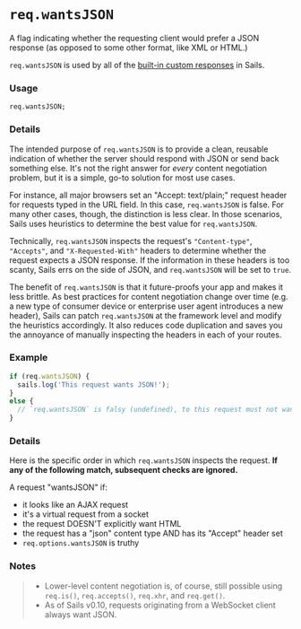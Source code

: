 # `req.wantsJSON`

A flag indicating whether the requesting client would prefer a JSON response (as opposed to some other format, like XML or HTML.)

`req.wantsJSON` is used by all of the [built-in custom responses](https://sailsjs.com/documentation/anatomy/api/responses) in Sails.


### Usage
```usage
req.wantsJSON;
```

### Details

The intended purpose of `req.wantsJSON` is to provide a clean, reusable indication of whether the server should respond with JSON or send back something else. It's not the right answer for _every_ content negotiation problem, but it is a simple, go-to solution for most use cases.

For instance, all major browsers set an "Accept: text/plain;" request header for requests typed in the URL field.  In this case, `req.wantsJSON` is false.  For many other cases, though, the distinction is less clear.  In those scenarios, Sails uses heuristics to determine the best value for `req.wantsJSON`.

Technically, `req.wantsJSON` inspects the request's `"Content-type"`, `"Accepts"`, and `"X-Requested-With"` headers to determine whether the request expects a JSON response.  If the information in these headers is too scanty, Sails errs on the side of JSON, and `req.wantsJSON` will be set to `true`.

The benefit of `req.wantsJSON` is that it future-proofs your app and makes it less brittle. As best practices for content negotiation change over time (e.g. a new type of consumer device or enterprise user agent introduces a new header), Sails can patch `req.wantsJSON` at the framework level and modify the heuristics accordingly. It also reduces code duplication and saves you the annoyance of manually inspecting the headers in each of your routes.

### Example
```javascript
if (req.wantsJSON) {
  sails.log('This request wants JSON!');
}
else {
  // `req.wantsJSON` is falsy (undefined), to this request must not want JSON.
}
```

### Details

Here is the specific order in which `req.wantsJSON` inspects the request.  **If any of the following match, subsequent checks are ignored.**

A request "wantsJSON" if:

+ it looks like an AJAX request
+ it's a virtual request from a socket
+ the request DOESN'T explicitly want HTML
+ the request has a "json" content type AND has its "Accept" header set
+ `req.options.wantsJSON` is truthy

### Notes
> + Lower-level content negotiation is, of course, still possible using `req.is()`, `req.accepts()`, `req.xhr`, and `req.get()`.
> + As of Sails v0.10, requests originating from a WebSocket client always want JSON.


<docmeta name="displayName" value="req.wantsJSON">
<docmeta name="pageType" value="property">

